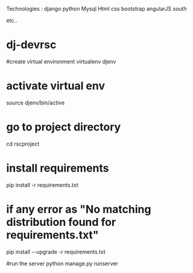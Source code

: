 Technologies :
django
python
Mysql
Html
css
bootstrap
angularJS
south

etc..

# dj-devrsc
#create virtual environment
virtualenv djenv

# activate virtual env

source djenv/bin/active

# go to project directory
cd rscproject

# install requirements
pip install -r requirements.txt

# if any error as "No matching distribution found for requirements.txt"

pip install --upgrade -r requirements.txt

#run the server
python manage.py runserver
